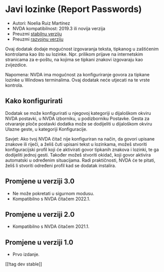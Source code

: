 # Javi lozinke (Report Passwords) #
* Autori: Noelia Ruiz Martínez
* NVDA kompatibilnost: 2019.3 ili novija verzija
* Preuzmi [stabilnu verziju][1]
* Preuzmi [razvojnu verziju][2]

Ovaj dodatak dodaje mogućnost izgovaranja teksta, tipkanog u zaštićenim
kontrolama kao što su lozinke. Npr. prilikom prijave na internetskim
stranicama za e-poštu, na kojima se tipkani znakovi izgovaraju kao
zvijezdice.

Napomena: NVDA ima mogućnost za konfiguriranje govora za tipkane lozinke u
Windows terminalima. Ovaj dodatak neće utjecati na te vrste kontrola.

## Kako konfigurirati

Dodatak se može konfigurirati u njegovoj kategoriji u dijaloškom okviru NVDA
postavki, u NVDA izborniku, u podizborniku Postavke. Gesta za otvaranje
ploče postavki dodatka može se dodijeliti u dijaloškom okviru Ulazne geste,
u kategoriji Konfiguracije.

Savjet: Ako tvoj NVDA čitač nije konfiguriran na način, da govori upisane
znakove ili riječi, a želiš čuti upisani tekst u lozinkama, možeš stvoriti
konfiguracijski profil koji će aktivirati govor tipkanih znakova i lozinki,
te ga dodijeliti jednoj gesti. Također možeš stvoriti okidač, koji govor
aktivira automatski u određenim situacijama. Radi praktičnosti, NVDA će te
pitati, želiš li stvoriti određeni profil kad se dodatak instalira.

## Promjene u verziji 3.0 ##
* Ne može pokretati u sigurnom modusu.
* Kompatibilno s NVDA čitačem 2022.1.

## Promjene u verziji 2.0 ##
* Kompatibilno s NVDA čitačem 2021.1.

## Promjene u verziji 1.0 ##
* Prvo izdanje.


[[!tag dev stable]]

[1]: http://addons.nvda-project.org/files/get.php?file=rp

[2]: http://addons.nvda-project.org/files/get.php?file=rp-dev
